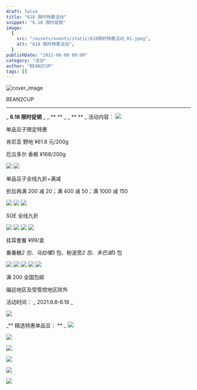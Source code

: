 ```yaml
---
draft: false
title: "618 限时特惠活动"
snippet: "6.18 限时促销"
image:
  {
    src: "/assets/events/static/618限时特惠活动_01.jpeg",
    alt: "618 限时特惠活动",
  }
publishDate: "2021-06-08 00:00"
category: "活动"
author: "BEAN2CUP"
tags: []
---
```


![cover_image](./static/618限时特惠活动_01.jpeg)

<!-- # 618 限时特惠活动 -->

BEAN2CUP

---

_ **6.18 限时促销** _ _ \*\* \*\* _ _ \*\* \*\* _
活动内容：
![](./static/618限时特惠活动_02.png)

单品豆子限定特惠

肯尼亚 野地 ¥61.8 元/200g

厄瓜多尔 香枫 ¥168/200g

![](./static/618限时特惠活动_02.png)
![](./static/618限时特惠活动_02.png)

单品豆子全线九折+满减

折后再满 200 减 20；满 400 减 50；满 1000 减 150

![](./static/618限时特惠活动_02.png)
![](./static/618限时特惠活动_02.png)
![](./static/618限时特惠活动_02.png)

SOE 全线九折

![](./static/618限时特惠活动_02.png)
![](./static/618限时特惠活动_02.png)
![](./static/618限时特惠活动_02.png)
![](./static/618限时特惠活动_02.png)

挂耳套餐 ¥99/盒

番番糖*2 包、乌拉嘎*3 包、粉波旁*2 包、多巴湖*3 包

![](./static/618限时特惠活动_02.png)
![](./static/618限时特惠活动_02.png)
![](./static/618限时特惠活动_02.png)
![](./static/618限时特惠活动_02.png)
![](./static/618限时特惠活动_02.png)

满 200 全国包邮

偏远地区及受管控地区除外

活动时间： _ 2021.6.8-6.18 _

![](./static/618限时特惠活动_03.jpeg)

_** 精选特惠单品豆： ** _
![](./static/618限时特惠活动_04.jpeg)

![](./static/618限时特惠活动_05.jpeg)

![](./static/618限时特惠活动_06.jpeg)

![](./static/618限时特惠活动_07.jpeg)

![](./static/618限时特惠活动_08.jpeg)

![](./static/618限时特惠活动_09.png)
